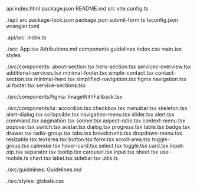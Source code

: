 api index.html  package.json  README.md  src  vite.config.ts

./api:
src package-lock.json package.json submit-form.ts tsconfig.json wrangler.toml

.api/src:
index.ts

./src:
App.tsx  Attributions.md  components  guidelines  index.css  main.tsx  styles

./src/components:
about-section.tsx        hero-section.tsx      services-overview.tsx
additional-services.tsx  minimal-footer.tsx    simple-contact.tsx
contact-section.tsx      minimal-hero.tsx      simplified-navigation.tsx
figma                    navigation.tsx        ui
footer.tsx               service-sections.tsx

./src/components/figma:
ImageWithFallback.tsx

./src/components/ui:
accordion.tsx     checkbox.tsx       menubar.tsx          skeleton.tsx
alert-dialog.tsx  collapsible.tsx    navigation-menu.tsx  slider.tsx
alert.tsx         command.tsx        pagination.tsx       sonner.tsx
aspect-ratio.tsx  context-menu.tsx   popover.tsx          switch.tsx
avatar.tsx        dialog.tsx         progress.tsx         table.tsx
badge.tsx         drawer.tsx         radio-group.tsx      tabs.tsx
breadcrumb.tsx    dropdown-menu.tsx  resizable.tsx        textarea.tsx
button.tsx        form.tsx           scroll-area.tsx      toggle-group.tsx
calendar.tsx      hover-card.tsx     select.tsx           toggle.tsx
card.tsx          input-otp.tsx      separator.tsx        tooltip.tsx
carousel.tsx      input.tsx          sheet.tsx            use-mobile.ts
chart.tsx         label.tsx          sidebar.tsx          utils.ts

./src/guidelines:
Guidelines.md

./src/styles:
globals.css
